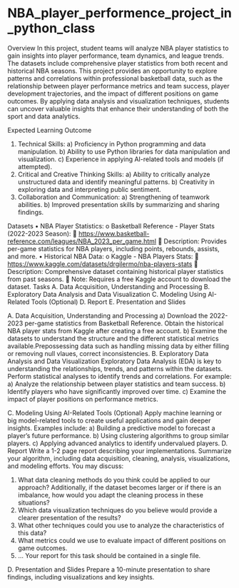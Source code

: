 # NBA_player_performence_project_in_python_class

Overview
In this project, student teams will analyze NBA player statistics to gain insights into player performance, team dynamics, and league trends. The datasets include comprehensive player statistics from both recent and historical NBA seasons. This project provides an opportunity to explore patterns and correlations within professional basketball data, such as the relationship between player performance metrics and team success, player development trajectories, and the impact of different positions on game outcomes. By applying data analysis and visualization techniques, students can uncover valuable insights that enhance their understanding of both the sport and data analytics.

Expected Learning Outcome
1.	Technical Skills:
a)	Proficiency in Python programming and data manipulation.
b)	Ability to use Python libraries for data manipulation and visualization.
c)	Experience in applying AI-related tools and models (if attempted).
2.	Critical and Creative Thinking Skills:
a)	Ability to critically analyze unstructured data and identify meaningful patterns.
b)	Creativity in exploring data and interpreting public sentiment.
3.	Collaboration and Communication:
a)	Strengthening of teamwork abilities.
b)	Improved presentation skills by summarizing and sharing findings.

Datasets
•	NBA Player Statistics:
o	Basketball Reference - Player Stats (2022-2023 Season):
	https://www.basketball-reference.com/leagues/NBA_2023_per_game.html
	Description: Provides per-game statistics for NBA players, including points, rebounds, assists, and more.
•	Historical NBA Data:
o	Kaggle - NBA Players Stats:
	https://www.kaggle.com/datasets/drgilermo/nba-players-stats
	Description: Comprehensive dataset containing historical player statistics from past seasons.
	Note: Requires a free Kaggle account to download the dataset.
Tasks
A. Data Acquisition, Understanding and Processing 
B. Exploratory Data Analysis and Data Visualization
C. Modeling Using AI-Related Tools (Optional)
D. Report
E. Presentation and Slides

A. Data Acquisition, Understanding and Processing
a)	Download the 2022-2023 per-game statistics from Basketball Reference. Obtain the historical NBA player stats from Kaggle after creating a free account.
b)	Examine the datasets to understand the structure and the different statistical metrics available.Prepossessing data such as handling missing data by either filling or removing null vlaues, correct inconsistencies.
B. Exploratory Data Analysis and Data Visualization
Exploratory Data Analysis (EDA) is key to understanding the relationships, trends, and patterns within the datasets. Perform statistical analyses to identify trends and correlations. For example:
a)	Analyze the relationship between player statistics and team success.
b)	Identify players who have significantly improved over time.
c)	Examine the impact of player positions on performance metrics.

C. Modeling Using AI-Related Tools (Optional)
Apply machine learning or big model-related tools to create useful applications and gain deeper insights.
Examples include:
a)	Building a predictive model to forecast a player’s future performance.
b)	Using clustering algorithms to group similar players.
c)	Applying advanced analytics to identify undervalued players.
D. Report
Write a 1-2 page report describing your implementations. Summarize your algorithm, including data acquisition, cleaning, analysis, visualizations, and modeling efforts.
You may discuss: 
1.	What data cleaning methods do you think could be applied to our approach? Additionally, if the dataset becomes larger or if there is an imbalance, how would you adapt the cleaning process in these situations?
2.	Which data visualization techniques do you believe would provide a clearer presentation of the results?
3.	What other techniques could you use to analyze the characteristics of this data?
4.	What metrics could we use to evaluate impact of different positions on game outcomes. 
5.	…
Your report for this task should be contained in a single file.

D. Presentation and Slides
Prepare a 10-minute presentation to share findings, including visualizations and key insights.



